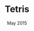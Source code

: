 ---
layout: project
title: Tetris
language: C/C++
date: May 2015
link: https://github.com/AriaPahlavan/SPRING2015_PROJECTS/tree/master/Tetris%20Game%20Lab
category: projects
---